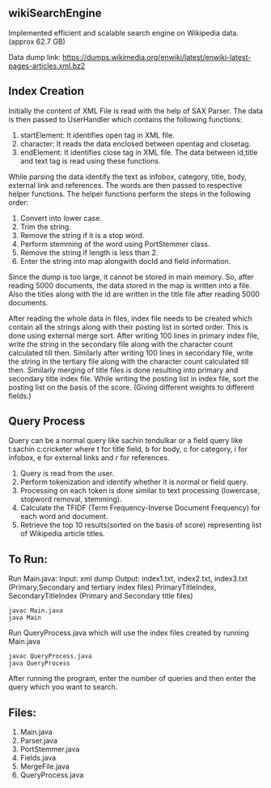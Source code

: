 ## wikiSearchEngine

Implemented efficient and scalable search engine on Wikipedia data.(approx 62.7 GB)

Data dump link: https://dumps.wikimedia.org/enwiki/latest/enwiki-latest-pages-articles.xml.bz2

## Index Creation

Initially the content of XML File is read with the help of SAX Parser. The data is then passed to UserHandler which contains the following functions:
1. startElement: It identifies open tag in XML file.
2. character: It reads the data enclosed between opentag and closetag.
3. endElement: It identifies close tag in XML file.
The data between id,title and text tag is read using these functions.

While parsing the data identify the text as infobox, category, title, body, external link and references. The words are then passed to respective helper functions.
The helper functions perform the steps in the following order:
1. Convert into lower case.
2. Trim the string.
3. Remove the string if it is a stop word.
4. Perform stemming of the word using PortStemmer class.
5. Remove the string if length is less than 2.
6. Enter the string into map alongwith docId and field information.

Since the dump is too large, it cannot be stored in main memory. So, after reading 5000 documents, the data stored in the map is written into a file. Also the titles along with the id are written in the title file after reading 5000 documents.

After reading the whole data in files, index file needs to be created which contain all the strings along with their posting list in sorted order. This is done using external merge sort. After writing 100 lines in primary index file, write the string in the secondary file along with the character count calculated till then. Similarly after writing 100 lines in secondary file, write the string in the tertiary file along with the character count calculated till then. Similarly merging of title files is done resulting into primary and secondary title index file. While writing the posting list in index file, sort the posting list on the basis of the score. (Giving different weights to different fields.)

## Query Process

Query can be a normal query like sachin tendulkar or a field query like t:sachin c:cricketer where t for title field, b for body, c for category, i for infobox, e for external links and r for references.

1. Query is read from the user.
2. Perform tokenization and identify whether it is normal or field query.
3. Processing on each token is done similar to text processing (lowercase, stopword removal, stemming).
4. Calculate the TFIDF (Term Frequency-Inverse Document Frequency) for each word and document.
5. Retrieve the top 10 results(sorted on the basis of score) representing list of Wikipedia article titles.

## To Run:

Run Main.java:
    Input: xml dump
    Output: index1.txt, index2.txt, index3.txt (Primary,Secondary and tertiary index files)
			PrimaryTitleIndex, SecondaryTitleIndex (Primary and Secondary title files)

    javac Main.java
    java Main
	
Run QueryProcess.java which will use the index files created by running Main.java
	
    javac QueryProcess.java
	java QueryProcess

After running the program, enter the number of queries and then enter the query which you want to search.

## Files:
1. Main.java
2. Parser.java
3. PortStemmer.java
4. Fields.java
5. MergeFile.java
6. QueryProcess.java
